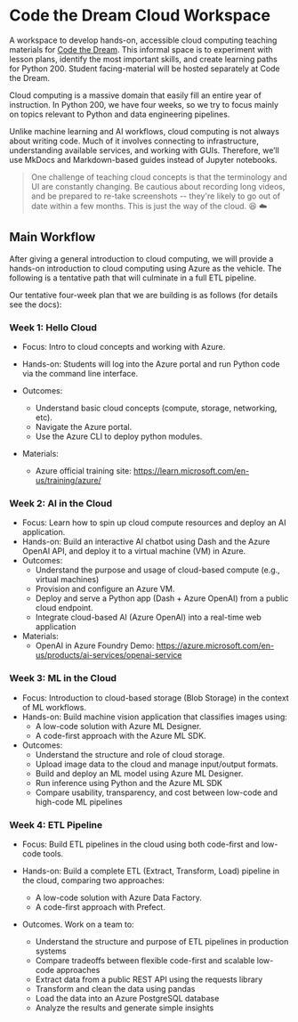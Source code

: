 # Code the Dream Cloud Workspace
A workspace to develop hands-on, accessible cloud computing teaching materials for [Code the Dream](https://codethedream.org/). This informal space is to experiment with lesson plans, identify the most important skills, and create learning paths for Python 200. Student facing-material will be hosted separately at Code the Dream. 

Cloud computing is a massive domain that easily fill an entire year of instruction. In Python 200, we have four weeks, so we try to focus mainly on topics relevant to Python and data engineering pipelines. 

Unlike machine learning and AI workflows, cloud computing is not always about writing code. Much of it involves connecting to infrastructure, understanding available services, and working with GUIs. Therefore, we’ll use MkDocs and Markdown-based guides instead of Jupyter notebooks.

> One challenge of teaching cloud concepts is that the terminology and UI are constantly changing. Be cautious about recording long videos, and be prepared to re-take screenshots -- they're likely to go out of date within a few months. This is just the way of the cloud. :laughing: :cloud:

## Main Workflow
After giving a general introduction to cloud computing, we will provide a hands-on introduction to cloud computing using Azure as the vehicle. The following is a tentative path that will culminate in a full ETL pipeline. 

Our tentative four-week plan that we are building is as follows (for details see the docs):

### Week 1: Hello Cloud
- Focus:  Intro to cloud concepts and working with Azure.

[I'm not sure if we want to include databricks here, but I think this is a good place to include a overview of Databricks/Snowflake vs Azure/AWS even if we are not using databricks/snowflake at all]::

- Hands-on: Students will log into the Azure portal and run Python code via the command line interface. 
- Outcomes: 
  - Understand basic cloud concepts (compute, storage, networking, etc).
  - Navigate the Azure portal.
  - Use the Azure CLI to deploy python modules.

  [Personally, I think we might also want to let students know how to manage files in Azure Blob as part of the training here as many of the tasks in the following weeks might work with files in cloud storage]::

- Materials:
  - Azure official training site: https://learn.microsoft.com/en-us/training/azure/


### Week 2: AI in the Cloud
- Focus: Learn how to spin up cloud compute resources and deploy an AI application.
- Hands-on: Build an interactive AI chatbot using Dash and the Azure OpenAI API, and deploy it to a virtual machine (VM) in Azure.
- Outcomes: 
  - Understand the purpose and usage of cloud-based compute (e.g., virtual machines)
  - Provision and configure an Azure VM.
  - Deploy and serve a Python app (Dash + Azure OpenAI) from a public cloud endpoint.
  - Integrate cloud-based AI (Azure OpenAI) into a real-time web application
- Materials:
  - OpenAI in Azure Foundry Demo: https://azure.microsoft.com/en-us/products/ai-services/openai-service

### Week 3: ML in the Cloud
- Focus: Introduction to cloud-based storage (Blob Storage) in the context of ML workflows.
- Hands-on: Build machine vision application that classifies images using:
  -  A low-code solution with Azure ML Designer.
  -  A code-first approach with the Azure ML SDK.  
- Outcomes: 
  - Understand the structure and role of cloud storage.
  - Upload image data to the cloud and manage input/output formats.
  - Build and deploy an ML model using Azure ML Designer.
  - Run inference using Python and the Azure ML SDK
  - Compare usability, transparency, and cost between low-code and high-code ML pipelines

### Week 4: ETL Pipeline
- Focus: Build ETL pipelines in the cloud using both code-first and low-code tools.  
- Hands-on: Build a complete ETL (Extract, Transform, Load) pipeline in the cloud, comparing two approaches:
  - A low-code solution with Azure Data Factory. 
  - A code-first approach with Prefect.

  [Maybe another example working with PySpark with larger dataset? I think this will really give the students a good example of why we need cloud. But finding proper dataset and managing the cost could be challenging]::

- Outcomes. Work on a team to:
  - Understand the structure and purpose of ETL pipelines in production systems
  - Compare tradeoffs between flexible code-first and scalable low-code approaches
  - Extract data from a public REST API using the requests library
  - Transform and clean the data using pandas
  - Load the data into an Azure PostgreSQL database

  [I'm not sure if it is feasible for the students, but I think many of these cleaning and loading are more commonly done with SQL (with SparkSQL, Duckdb, or something like AWS Athena), so personally I would like to have a bit more emphasis on ETL with SQL than with Pandas. Anecdotally, if something is doable with Pandas, then it is usally doable and easier on local machine rather than on the cloud, and I think this will give the students a bit more chance to practice SQL]::

  - Analyze the results and generate simple insights

  [I think this another place where we might be able to introduce and compare no/low code approach vs code-first visualization, and we might also give some general sense of building dashboards]::

